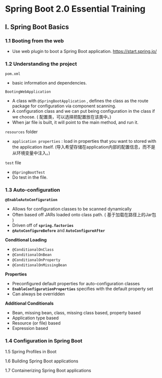 # Spring Boot 2.0 Essential Training

## I. Spring Boot Basics

### 1.1 Booting from the web

- Use web plugin to boot a Spring Boot application.  https://start.spring.io/



### 1.2 Understanding the project

`pom.xml`

- basic information and dependencies.

`BootingWebApplication`

- A class with `@SpringBootApplication` , defines the class as the route package for configuration via component scanning.
- A configuration class and we can put being configuration in the class if we choose. ( 配置类，可以选择把配置放在该类中。)
- When jar file is built, it will point to the main method, and run it.

`resources` folder

- `application properties` : load in properties that you want to stored with the application itself. (导入希望存储在application内部的配置信息，而不是从环境变量中注入。)

`test` file

- `@SpringBootTest`
- Do test in the file.



### 1.3 Auto-configuration

**`@EnableAutoConfiguration`**

- Allows for configuration classes to be scanned dynamically
- Often based off JARs loaded onto class path. ( 基于加载在路径上的Jar包 )
- Driven off of **`spring.factories`**
- **`@AutoConfigureBefore`** and **`AutoConfigureAfter`**

**Conditional Loading** 

- `@ConditionalOnClass`
- `@ConditionalOnBean`
- `@ConditionalOnProperty`
- `@ConditionalOnMissingBean`

**Properties**

- Preconfigured default properties for auto-configuration classes
- **`EnableConfigurationProperties`** specifies with the default property set
- Can always be overridden

**Additional Conditionals**

- Bean, missing bean, class, missing class based, property based
- Application type based
- Resource (or file) based
- Expression based



### 1.4 Configuration in Spring Boot

1.5 Spring Profiles in Boot

1.6 Building Spring Boot applications

1.7 Containerizing Spring Boot applications